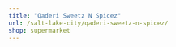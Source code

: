 ```yaml
---
title: "Qaderi Sweetz N Spicez"
url: /salt-lake-city/qaderi-sweetz-n-spicez/
shop: supermarket
---
```


